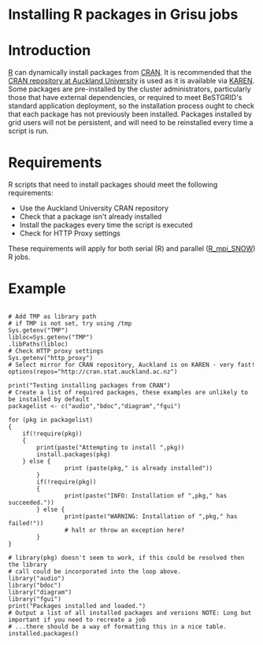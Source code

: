 # Installing R packages in Grisu jobs

# Introduction

[R](https://reannz.atlassian.net/wiki/pages/createpage.action?spaceKey=BeSTGRID&title=R&linkCreation=true&fromPageId=3816950864) can dynamically install packages from [CRAN](https://reannz.atlassian.net/wiki/pages/createpage.action?spaceKey=BeSTGRID&title=CRAN&linkCreation=true&fromPageId=3816950864). It is recommended that the [CRAN repository at Auckland University](http://cran.stat.auckland.ac.nz) is used as it is available via [KAREN](https://reannz.atlassian.net/wiki/pages/createpage.action?spaceKey=BeSTGRID&title=KAREN&linkCreation=true&fromPageId=3816950864). Some packages are pre-installed by the cluster administrators, particularly those that have external dependencies, or required to meet BeSTGRID's standard application deployment, so the installation process ought to check that each package has not previously been installed. Packages installed by grid users will not be persistent, and will need to be reinstalled every time a script is run.

# Requirements

R scripts that need to install packages should meet the following requirements:

- Use the Auckland University CRAN repository
- Check that a package isn't already installed
- Install the packages every time the script is executed
- Check for HTTP Proxy settings

These requirements will apply for both serial (R) and parallel ([R_mpi_SNOW](https://reannz.atlassian.net/wiki/pages/createpage.action?spaceKey=BeSTGRID&title=R_mpi_SNOW&linkCreation=true&fromPageId=3816950864)) R jobs.

# Example

``` 

# Add TMP as library path
# if TMP is not set, try using /tmp
Sys.getenv("TMP")
libloc=Sys.getenv("TMP")
.libPaths(libloc)
# Check HTTP proxy settings
Sys.getenv("http_proxy")
# Select mirror for CRAN repository, Auckland is on KAREN - very fast!
options(repos="http://cran.stat.auckland.ac.nz")

print("Testing installing packages from CRAN")
# Create a list of required packages, these examples are unlikely to be installed by default
packagelist <- c("audio","bdoc","diagram","fgui")

for (pkg in packagelist)
{
	if(!require(pkg))
	{
		print(paste("Attempting to install ",pkg))
		install.packages(pkg)
	} else {
                print (paste(pkg," is already installed"))
        }
        if(!require(pkg))
        {
                print(paste("INFO: Installation of ",pkg," has succeeded."))
        } else {
                print(paste("WARNING: Installation of ",pkg," has failed!"))
                # halt or throw an exception here?
        }
}

# library(pkg) doesn't seem to work, if this could be resolved then the library
# call could be incorporated into the loop above.
library("audio")
library("bdoc")
library("diagram")
library("fgui")
print("Packages installed and loaded.")
# Output a list of all installed packages and versions NOTE: Long but important if you need to recreate a job
# ...there should be a way of formatting this in a nice table.
installed.packages()

```

